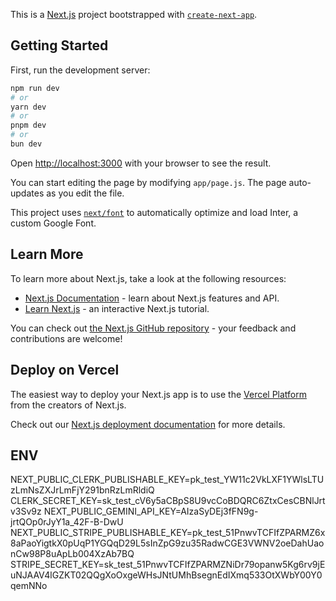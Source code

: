 This is a [Next.js](https://nextjs.org/) project bootstrapped with [`create-next-app`](https://github.com/vercel/next.js/tree/canary/packages/create-next-app).

## Getting Started

First, run the development server:

```bash
npm run dev
# or
yarn dev
# or
pnpm dev
# or
bun dev
```

Open [http://localhost:3000](http://localhost:3000) with your browser to see the result.

You can start editing the page by modifying `app/page.js`. The page auto-updates as you edit the file.

This project uses [`next/font`](https://nextjs.org/docs/basic-features/font-optimization) to automatically optimize and load Inter, a custom Google Font.

## Learn More

To learn more about Next.js, take a look at the following resources:

- [Next.js Documentation](https://nextjs.org/docs) - learn about Next.js features and API.
- [Learn Next.js](https://nextjs.org/learn) - an interactive Next.js tutorial.

You can check out [the Next.js GitHub repository](https://github.com/vercel/next.js/) - your feedback and contributions are welcome!

## Deploy on Vercel

The easiest way to deploy your Next.js app is to use the [Vercel Platform](https://vercel.com/new?utm_medium=default-template&filter=next.js&utm_source=create-next-app&utm_campaign=create-next-app-readme) from the creators of Next.js.

Check out our [Next.js deployment documentation](https://nextjs.org/docs/deployment) for more details.

## ENV

NEXT_PUBLIC_CLERK_PUBLISHABLE_KEY=pk_test_YW11c2VkLXF1YWlsLTUzLmNsZXJrLmFjY291bnRzLmRldiQ
CLERK_SECRET_KEY=sk_test_cV6y5aCBpS8U9vcCoBDQRC6ZtxCesCBNlJrtv3Sv9z
NEXT_PUBLIC_GEMINI_API_KEY=AIzaSyDEj3fFN9g-jrtQOp0rJyY1a_42F-B-DwU
NEXT_PUBLIC_STRIPE_PUBLISHABLE_KEY=pk_test_51PnwvTCFIfZPARMZ6x8aPaoYigtkX0pUqP1YGQqD29L5sInZpG9zu35RadwCGE3VWNV2oeDahUaonCw98P8uApLb004XzAb7BQ
STRIPE_SECRET_KEY=sk_test_51PnwvTCFIfZPARMZNiDr79opanw5Kg6rv9jEuNJAAV4lGZKT02QQgXoOxgeWHsJNtUMhBsegnEdIXmq533OtXWbY00Y0qemNNo
